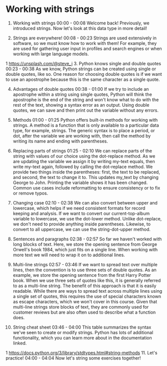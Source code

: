 # Working with strings

1. Working with strings
00:00 - 00:08
Welcome back! Previously, we introduced strings. Now let's look at this data type in more detail!

2. Strings are everywhere!
00:08 - 00:23
Strings are used extensively in software, so we must know how to work with them! For example, they are used for gathering user input in profiles and search engines or when working with large language models.

1 https://unsplash.com/@steve_j
3. Python knows single and double quotes
00:23 - 00:38
As we know, Python strings can be created using single or double quotes, like so. One reason for choosing double quotes is if we want to use an apostrophe because this is the same character as a single quote.

4. Advantages of double quotes
00:38 - 01:00
If we try to include an apostrophe within a string using single quotes, Python will think the apostrophe is the end of the string and won't know what to do with the rest of the text, showing a syntax error as an output. Using double quotes, we can save and then print out the variable without any errors.

5. Methods
01:00 - 01:25
Python offers built-in methods for working with strings. A method is a function that is only available to a particular data type, for example, strings. The generic syntax is to place a period, or dot, after the variable we are working with, then call the method by writing its name and ending with parentheses.

6. Replacing parts of strings
01:25 - 02:10
We can replace parts of the string with values of our choice using the dot-replace method. As we are updating the variable we assign it by writing my-text equals, then write my-text again, followed by calling the dot-replace method. We provide two things inside the parentheses: first, the text to be replaced, and second, the text to change it to. This updates my_text by changing George to John. Printing the variable shows it has been changed. Common use cases include reformatting to ensure consistency or to fix or remove typos.

7. Changing case
02:10 - 02:38
We can also convert between upper and lowercase, which helps if we need consistent formats for record keeping and analysis. If we want to convert our current-top-album variable to lowercase, we use the dot-lower method. Unlike dot-replace, we don't need to provide anything inside parentheses. Likewise, to convert to all uppercase, we can use the string-dot-upper method.

8. Sentences and paragraphs
02:38 - 02:57
So far we haven't worked with long blocks of text. Here, we store the opening sentence from George Orwell's book 1984, which just fits on a single line. When working with more text we will need to wrap it on to additional lines.

9. Multi-line strings
02:57 - 03:46
If we want to spread text over multiple lines, then the convention is to use three sets of double quotes. As an example, we store the opening sentence from the first Harry Potter book. When we use three sets of quotes like this, it is generally referred to as a multi-line string. The benefit of this approach is that it is easily readable. While there are ways to spread text across multiple lines using a single set of quotes, this requires the use of special characters known as escape characters, which we won't cover in this course. Given that multi-line strings store blocks of text, they are commonly used for customer reviews but are also often used to describe what a function does.

10. String cheat sheet
03:46 - 04:00
This table summarizes the syntax we've seen to create or modify strings. Python has lots of additional functionality, which you can learn more about in the documentation linked.

1 https://docs.python.org/3/library/stdtypes.html#string-methods
11. Let's practice!
04:00 - 04:04
Now let's string some exercises together!